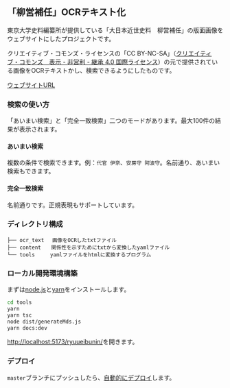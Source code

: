 ## 「柳営補任」OCRテキスト化

東京大学史料編纂所が提供している「大日本近世史料　柳営補任」の版面画像をウェブサイトにしたプロジェクトです。

クリエイティブ・コモンズ・ライセンスの「CC BY-NC-SA」（[クリエイティブ・コモンズ　表示 - 非営利 - 継承 4.0 国際ライセンス](https://creativecommons.org/licenses/by-nc-sa/4.0/deed.ja)）の元で提供されている画像をOCRテキストかし、検索できるようにしたものです。

[ウェブサイトURL](https://bakuhu-shokusei.github.io/ryuueibunin/)

### 検索の使い方

「あいまい検索」と「完全一致検索」二つのモードがあります。最大100件の結果が表示されます。

#### あいまい検索

複数の条件で検索できます。例：`代官 伊奈`、`安房守 阿波守`。名前通り、あいまい検索もできます。

#### 完全一致検索

名前通りです。正規表現もサポートしています。

### ディレクトリ構成

```
├── ocr_text 　画像をOCRしたtxtファイル
├── content　　関係性を示すためにtxtから変換したyamlファイル
└── tools　　　yamlファイルをhtmlに変換するプログラム
```

### ローカル開発環境構築

まずは[node.js](https://nodejs.org/)と[yarn](https://yarnpkg.com/)をインストールします。

```bash
cd tools
yarn
yarn tsc
node dist/generateMds.js
yarn docs:dev
```

[http://localhost:5173/ryuueibunin/](http://localhost:5173/ryuueibunin/)を開きます。

### デプロイ

`master`ブランチにプッシュしたら、[自動的にデプロイ](https://github.com/bakuhu-shokusei/ryuueibunin/actions)します。
